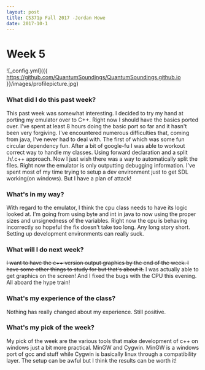 ```yaml
---
layout: post
title: CS371p Fall 2017 -Jordan Howe
date: 2017-10-1
---
```

 
# Week 5
![_config.yml]({{ https://github.com/QuantumSoundings/QuantumSoundings.github.io }}/images/profilepicture.jpg)

### What did I do this past week?
This past week was somewhat interesting. I decided to try my hand at porting my emulator over to C++. Right now I should have the basics ported over. I've spent at least 8 hours doing the basic port so far and it hasn't been very forgiving. I've encountered numerous difficulties that, coming from java, I've never had to deal with. The first of which was some fun circular dependency fun. After a bit of google-fu I was able to workout correct way to handle my classes. Using forward declaration and a split .h/.c++ approach. Now I just wish there was a way to automatically split the files. Right now the emulator is only outputting debugging information. I've spent most of my time trying to setup a dev environment just to get SDL working(on windows). But I have a plan of attack!

### What's in my way?
With regard to the emulator, I think the cpu class needs to have its logic looked at. I'm going from using byte and int in java to now using the proper sizes and unsignedness of the variables. Right now the cpu is behaving incorrectly so hopeful the fix doesn't take too long. Any long story short. Setting up development environments can really suck.

### What will I do next week?
~~I want to have the c++ version output graphics by the end of the week. I have some other things to study for but that's about it.~~ I was actually able to get graphics on the screen! And I fixed the bugs with the CPU this evening. All aboard the hype train!

### What's my experience of the class?
Nothing has really changed about my experience. Still positive.

### What's my pick of the week?
My pick of the week are the various tools that make development of c++ on windows just a bit more practical. MinGW and Cygwin. MinGW is a windows port of gcc and stuff while Cygwin is basically linux through a compatibility layer. The setup can be awful but I think the results can be worth it!
